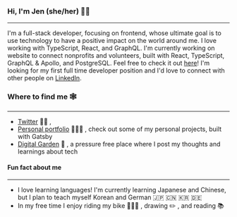 ### Hi, I'm Jen (she/her) 👋🏼

***

<!--
**Taljjaa/Taljjaa** is a ✨ _special_ ✨ repository because its `README.md` (this file) appears on your GitHub profile.

Here are some ideas to get you started:

- 🔭 I’m currently working on ...
- 🌱 I’m currently learning ...
- 👯 I’m looking to collaborate on ...
- 🤔 I’m looking for help with ...
- 💬 Ask me about ...
- 📫 How to reach me: ...
- 😄 Pronouns: ...
- ⚡ Fun fact: ...
-->

I'm a full-stack developer, focusing on frontend, whose ultimate goal is to use technology to have a positive impact on the world around me. I love working with TypeScript, React, and GraphQL. I'm currently working on website to connect nonprofits and volunteers, built with React, TypeScript, GraphQL & Apollo, and PostgreSQL. Feel free to check it out [here](https://github.com/Taljjaa/PlayItForward-Client)! I'm looking for my first full time developer position and I'd love to connect with other people on [LinkedIn](https://www.linkedin.com/in/jennifer-m-williams/). 

### Where to find me 🕸️

***

- [Twitter](https://twitter.com/jenkens_) ✍🏻 , 
- [Personal portfolio](https://jenniferwilliams.dev/) 👩🏼‍💻 , check out some of my personal projects, built with Gatsby 
- [Digital Garden](https://the-learning-project.netlify.app/) 🌱 , a pressure free place where I post my thoughts and learnings about tech

#### Fun fact about me

***

- I love learning languages! I'm currently learning Japanese and Chinese, but I plan to teach myself Korean and German 🇯🇵 🇨🇳 🇰🇷 🇩🇪 
- In my free time I enjoy riding my bike 🚴🏻‍♀️ , drawing ✏️ , and reading 📚

